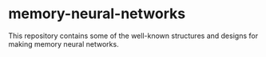 # memory-neural-networks
This repository contains some of the well-known structures and designs for making memory neural networks. 
